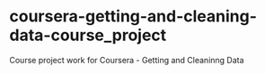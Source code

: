 # coursera-getting-and-cleaning-data-course_project
Course project work for Coursera - Getting and Cleaninng Data
